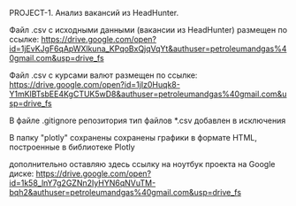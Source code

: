 PROJECT-1. Анализ вакансий из HeadHunter.

Файл .csv с исходными данными (вакансии из HeadHunter) размещен по ссылке:
https://drive.google.com/open?id=1jEvKJgF6qApWXlkuna_KPqoBxQjqVqYt&authuser=petroleumandgas%40gmail.com&usp=drive_fs

Файл .csv с курсами валют размещен по ссылке:
https://drive.google.com/open?id=1jIz0Huqk8-Y1mKlBTsbEE4KgCTUK5wD8&authuser=petroleumandgas%40gmail.com&usp=drive_fs

В файле .gitignore репозитория тип файлов *.csv добавлен в исключения

В папку "plotly" сохранены сохранены графики в формате HTML, построенные в библиотеке Plotly

дополнительно оставляю здесь ссылку на ноутбук проекта на Google диске:
https://drive.google.com/open?id=1k58_lnY7g2GZNn2IyHYN6qNVuTM-bqh2&authuser=petroleumandgas%40gmail.com&usp=drive_fs
